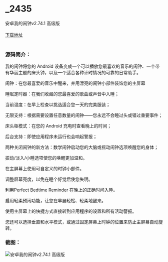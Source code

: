 # _2435
安卓我的闹钟v2.74.1 高级版
<br/></br>
[下载地址](https://www.uuid2.com/2435.html "下载地址")
<br/></br>
<h3>源码简介：</h3>
<p>我的闹钟将您的 Android 设备变成一个可以播放您最喜欢的音乐的闹钟、一个带有华丽主题的床头钟，以及一个适合各种计时情况的可靠的日常助手。<p>
<p>闹钟：在您最喜爱的音乐中醒来，并用漂亮的闹钟小部件装饰您的主屏幕<p>
<p>睡眠定时器：在我们收藏的您最喜爱的歌曲或声音中入睡；<p>
<p>当前温度：在早上检查以挑选适合您一天的完美服装；<p>
<p>无限支持：根据需要设置任意数量的闹钟——您永远不会睡过头或错过重要事件；<p>
<p>床头柜模式：在您的 Android 充电时查看晚上的时间；<p>
<p>后台支持：即使应用程序未运行也会响起警报；<p>
<p>两种关闭闹钟的新方法：数学闹钟启动您的大脑或摇动闹钟选项唤醒您的身体；<p>
<p>振动/淡入/小睡选项使您的唤醒更加温和。<p>
<p>在主屏幕上使用可自定义的时钟小部件。<p>
<p>调整屏幕亮度，以免在睡个好觉后使您失明。<p>
<p>利用Perfect Bedtime Reminder 在晚上的正确时间入睡。<p>
<p>启用轻柔预闹功能，让您在早晨轻松、轻柔地醒来。<p>
<p>使用主屏幕上的快捷方式直接转到应用程序的设置和所有活动警报。<p>
<p>您还可以选择垂直和水平模式，或通过固定屏幕上时钟的位置来防止主屏幕自动旋转。<p>
<h3>截图：</h3>
<img src="https://www.uuid2.com/wp-content/uploads/img/202107/54d5449601.png" alt="安卓我的闹钟v2.74.1 高级版">
